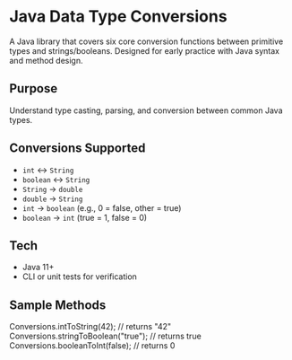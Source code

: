 # Java Data Type Conversions

A Java library that covers six core conversion functions between primitive types and strings/booleans. Designed for early practice with Java syntax and method design.

##  Purpose
Understand type casting, parsing, and conversion between common Java types.

## Conversions Supported
- `int` ↔ `String`
- `boolean` ↔ `String`
- `String` → `double`
- `double` → `String`
- `int` → `boolean` (e.g., 0 = false, other = true)
- `boolean` → `int` (true = 1, false = 0)

## Tech
- Java 11+
- CLI or unit tests for verification

## Sample Methods

Conversions.intToString(42);         // returns "42"
Conversions.stringToBoolean("true"); // returns true
Conversions.booleanToInt(false);     // returns 0
